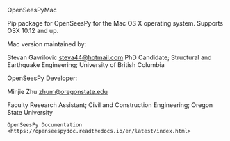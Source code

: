 OpenSeesPyMac


Pip package for OpenSeesPy for the Mac OS X operating system. Supports OSX 10.12 and up.

Mac version maintained by:

Stevan Gavrilovic <steva44@hotmail.com>
PhD Candidate;
Structural and Earthquake Engineering;
University of British Columbia


OpenSeesPy Developer:

Minjie Zhu <zhum@oregonstate.edu>

Faculty Research Assistant;
Civil and Construction Engineering;
Oregon State University

`OpenSeesPy Documentation <https://openseespydoc.readthedocs.io/en/latest/index.html>`

